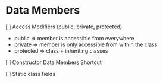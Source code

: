 # Data Members

[ ] Access Modifiers (public, private, protected)
  - public => member is accessible from everywhere
  - private => member is only accessible from within the class
  - protected => class + inheriting classes

[ ] Constructor Data Members Shortcut

[ ] Static class fields


